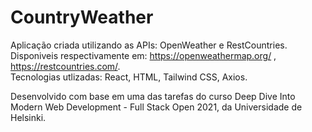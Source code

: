 # CountryWeather

Aplicação criada utilizando as APIs: OpenWeather e RestCountries. Disponiveis respectivamente em: https://openweathermap.org/ , https://restcountries.com/.    
Tecnologias utlizadas: React, HTML, Tailwind CSS, Axios.
  
Desenvolvido com base em uma das tarefas do curso Deep Dive Into Modern Web Development - Full Stack Open 2021, da Universidade de Helsinki.
